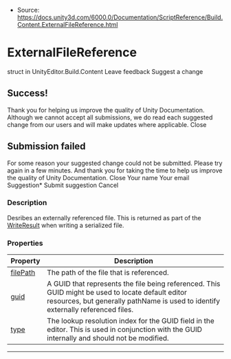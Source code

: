 * Source: https://docs.unity3d.com/6000.0/Documentation/ScriptReference/Build.Content.ExternalFileReference.html

# ExternalFileReference
struct in UnityEditor.Build.Content
Leave feedback
Suggest a change
## Success!
Thank you for helping us improve the quality of Unity Documentation. Although we cannot accept all submissions, we do read each suggested change from our users and will make updates where applicable.
Close
## Submission failed
For some reason your suggested change could not be submitted. Please <a>try again</a> in a few minutes. And thank you for taking the time to help us improve the quality of Unity Documentation.
Close
Your name Your email Suggestion* Submit suggestion
Cancel
### Description
Desribes an externally referenced file. This is returned as part of the [WriteResult](https://docs.unity3d.com/6000.0/Documentation/ScriptReference/Build.Content.WriteResult.html) when writing a serialized file.
### Properties
Property | Description  
---|---  
[filePath](https://docs.unity3d.com/6000.0/Documentation/ScriptReference/Build.Content.ExternalFileReference-filePath.html) | The path of the file that is referenced.  
[guid](https://docs.unity3d.com/6000.0/Documentation/ScriptReference/Build.Content.ExternalFileReference-guid.html) | A GUID that represents the file being referenced. This GUID might be used to locate default editor resources, but generally pathName is used to identify externally referenced files.  
[type](https://docs.unity3d.com/6000.0/Documentation/ScriptReference/Build.Content.ExternalFileReference-type.html) | The lookup resolution index for the GUID field in the editor. This is used in conjunction with the GUID internally and should not be modified.  
* * *
